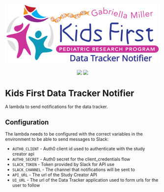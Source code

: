 <p align="center">
  <img src="docs/data_tracker_notifier.svg" alt="data tracker notifier logo" width="660px">
</p>
<p align="center">
  <a href="https://github.com/kids-first/kf-lambda-data-tracker-notifier/blob/master/LICENSE"><img src="https://img.shields.io/github/license/kids-first/kf-lambda-data-tracker-notifier.svg?style=for-the-badge"></a>
  <a href="https://kids-first.github.io/kf-api-study-creator/"><img src="https://img.shields.io/readthedocs/pip.svg?style=for-the-badge"></a>
</p>

# Kids First Data Tracker Notifier

A lambda to send notifications for the data tracker.

## Configuration

The lambda needs to be configured with the correct variables in the environment
to be able to send messages to Slack:

- `AUTH0_CLIENT` - Auth0 client id used to authenticate with the study creator
  api
- `AUTH0_SECRET` - Auth0 secret for the client_credentials flow
- `SLACK_TOKEN` - Token provided by Slack for API use
- `SLACK_CHANNEL` - The channel that notifications will be sent to
- `API_URL` - The url of the Study Creator API
- `UI_URL` - The url of the Data Tracker application used to form urls for the
  user to follow
